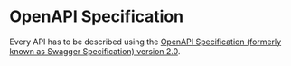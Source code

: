# OpenAPI Specification
Every API has to be described using the [OpenAPI Specification (formerly known as Swagger Specification) version 2.0](https://github.com/OAI/OpenAPI-Specification/blob/master/versions/2.0.md).
